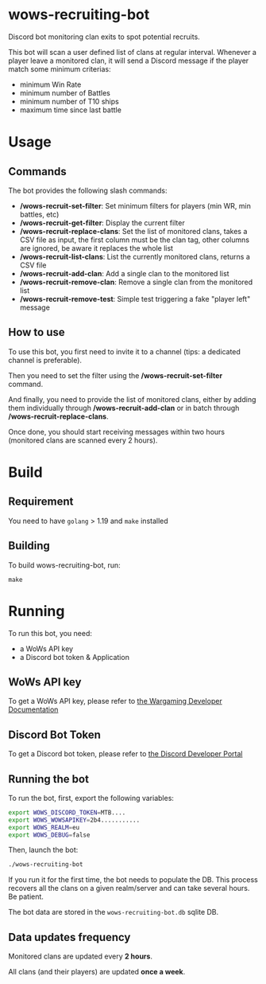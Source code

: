 # wows-recruiting-bot

Discord bot monitoring clan exits to spot potential recruits.

This bot will scan a user defined list of clans at regular interval. 
Whenever a player leave a monitored clan, it will send a Discord message if the player match some minimum criterias:
* minimum Win Rate
* minimum number of Battles
* minimum number of T10 ships
* maximum time since last battle

# Usage

## Commands

The bot provides the following slash commands:
* **/wows-recruit-set-filter**: Set minimum filters for players (min WR, min battles, etc)
* **/wows-recruit-get-filter**: Display the current filter
* **/wows-recruit-replace-clans**: Set the list of monitored clans, takes a CSV file as input, the first column must be the clan tag, other columns are ignored, be aware it replaces the whole list
* **/wows-recruit-list-clans**: List the currently monitored clans, returns a CSV file
* **/wows-recruit-add-clan**: Add a single clan to the monitored list
* **/wows-recruit-remove-clan**: Remove a single clan from the monitored list
* **/wows-recruit-remove-test**: Simple test triggering a fake "player left" message 

## How to use

To use this bot, you first need to invite it to a channel (tips: a dedicated channel is preferable).

Then you need to set the filter using the **/wows-recruit-set-filter** command.

And finally, you need to provide the list of monitored clans, either by adding them individually through **/wows-recruit-add-clan** or in batch through **/wows-recruit-replace-clans**.

Once done, you should start receiving messages within two hours (monitored clans are scanned every 2 hours). 

# Build

## Requirement

You need to have `golang` > 1.19 and `make` installed

## Building

To build wows-recruiting-bot, run:

```shell
make
```

# Running

To run this bot, you need:
* a WoWs API key
* a Discord bot token & Application

## WoWs API key

To get a WoWs API key, please refer to [the Wargaming Developer Documentation](https://developers.wargaming.net/documentation/guide/getting-started/)

## Discord Bot Token

To get a Discord bot token, please refer to [the Discord Developer Portal](https://discord.com/developers/docs/getting-started)

## Running the bot

To run the bot, first, export the following variables:

```bash
export WOWS_DISCORD_TOKEN=MTB....
export WOWS_WOWSAPIKEY=2b4...........
export WOWS_REALM=eu
export WOWS_DEBUG=false
```
Then, launch the bot:

```bash
./wows-recruiting-bot
```

If you run it for the first time, the bot needs to populate the DB.
This process recovers all the clans on a given realm/server and can take several hours.
Be patient.

The bot data are stored in the `wows-recruiting-bot.db` sqlite DB.

## Data updates frequency

Monitored clans are updated every **2 hours**.

All clans (and their players) are updated **once a week**.

